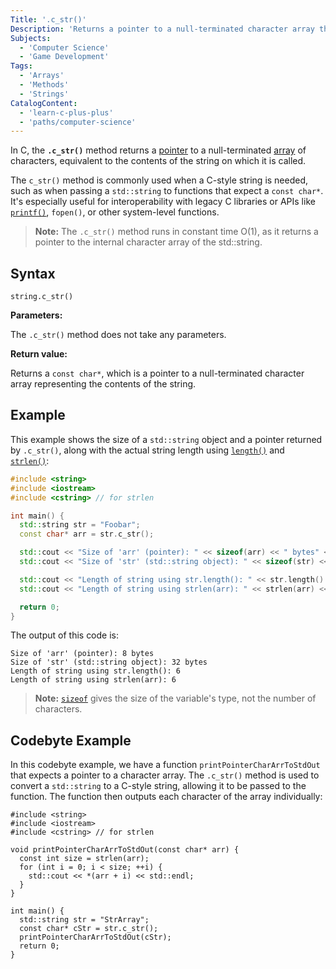 ```yaml
---
Title: '.c_str()'
Description: 'Returns a pointer to a null-terminated character array that represents the contents of the string.'
Subjects:
  - 'Computer Science'
  - 'Game Development'
Tags:
  - 'Arrays'
  - 'Methods'
  - 'Strings'
CatalogContent:
  - 'learn-c-plus-plus'
  - 'paths/computer-science'
---
```


In C, the **`.c_str()`** method returns a [pointer](https://www.codecademy.com/resources/docs/cpp/pointers) to a null-terminated [array](https://www.codecademy.com/resources/docs/cpp/arrays) of characters, equivalent to the contents of the string on which it is called.

The `c_str()` method is commonly used when a C-style string is needed, such as when passing a `std::string` to functions that expect a `const char*`. It's especially useful for interoperability with legacy C libraries or APIs like [`printf()`](https://www.codecademy.com/resources/docs/c/basic-output/printf), `fopen()`, or other system-level functions.

> **Note:** The `.c_str()` method runs in constant time O(1), as it returns a pointer to the internal character array of the std::string.

## Syntax

```pseudo
string.c_str()
```

**Parameters:**

The `.c_str()` method does not take any parameters.

**Return value:**

Returns a `const char*`, which is a pointer to a null-terminated character array representing the contents of the string.

## Example

This example shows the size of a `std::string` object and a pointer returned by `.c_str()`, along with the actual string length using [`length()`](https://www.codecademy.com/resources/docs/cpp/strings/length) and [`strlen()`](https://www.codecademy.com/resources/docs/c/strings/strlen):

```cpp
#include <string>
#include <iostream>
#include <cstring> // for strlen

int main() {
  std::string str = "Foobar";
  const char* arr = str.c_str();

  std::cout << "Size of 'arr' (pointer): " << sizeof(arr) << " bytes" << std::endl;
  std::cout << "Size of 'str' (std::string object): " << sizeof(str) << " bytes" << std::endl;

  std::cout << "Length of string using str.length(): " << str.length() << std::endl;
  std::cout << "Length of string using strlen(arr): " << strlen(arr) << std::endl;

  return 0;
}
```

The output of this code is:

```shell
Size of 'arr' (pointer): 8 bytes
Size of 'str' (std::string object): 32 bytes
Length of string using str.length(): 6
Length of string using strlen(arr): 6
```

> **Note:** [`sizeof`](https://www.codecademy.com/resources/docs/c/operators/sizeof) gives the size of the variable's type, not the number of characters.

## Codebyte Example

In this codebyte example, we have a function `printPointerCharArrToStdOut` that expects a pointer to a character array. The `.c_str()` method is used to convert a `std::string` to a C-style string, allowing it to be passed to the function. The function then outputs each character of the array individually:

```codebyte/cpp
#include <string>
#include <iostream>
#include <cstring> // for strlen

void printPointerCharArrToStdOut(const char* arr) {
  const int size = strlen(arr);
  for (int i = 0; i < size; ++i) {
    std::cout << *(arr + i) << std::endl;
  }
}

int main() {
  std::string str = "StrArray";
  const char* cStr = str.c_str();
  printPointerCharArrToStdOut(cStr);
  return 0;
}
```
